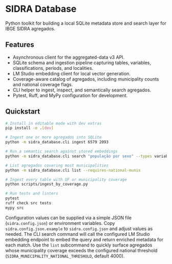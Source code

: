 # SIDRA Database

Python toolkit for building a local SQLite metadata store and search layer for IBGE SIDRA agregados.

## Features
- Asynchronous client for the aggregated-data v3 API.
- SQLite schema and ingestion pipeline capturing tables, variables, classifications, periods, and localities.
- LM Studio embedding client for local vector generation.
- Coverage-aware catalog of agregados, including municipality counts and national coverage flags.
- CLI helper to ingest, inspect, and semantically search agregados.
- Pytest, Ruff, and MyPy configuration for development.

## Quickstart
```bash
# Install in editable mode with dev extras
pip install -e .[dev]

# Ingest one or more agregados into SQLite
python -m sidra_database.cli ingest 6579 2093

# Run a semantic search against stored embeddings
python -m sidra_database.cli search "população por sexo" --types variable classification

# List agregados covering most municipalities
python -m sidra_database.cli list --requires-national-munis

# Ingest every table with UF or municipality coverage
python scripts/ingest_by_coverage.py

# Run tests and linters
pytest
ruff check src tests
mypy src
```

Configuration values can be supplied via a simple JSON file (`sidra.config.json`) or environment variables. Copy `sidra.config.json.example` to `sidra.config.json` and adjust values as needed. The CLI search command will call the configured LM Studio embedding endpoint to embed the query and return enriched metadata for each match. Use the `list` subcommand to quickly surface agregados whose municipality coverage exceeds the configured national threshold (`SIDRA_MUNICIPALITY_NATIONAL_THRESHOLD`, default 4000).
